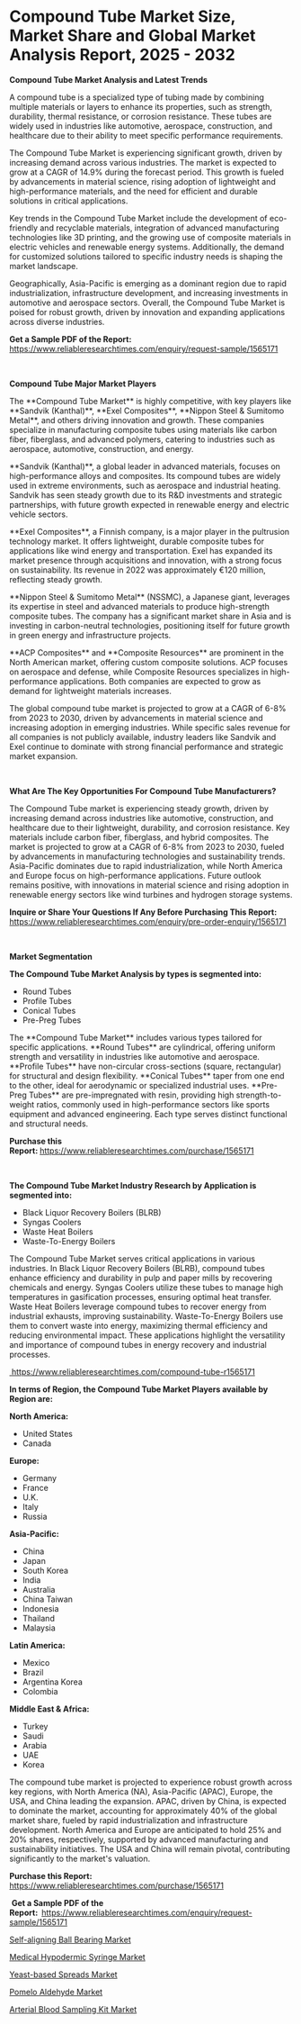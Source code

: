 <p><h1>Compound Tube Market Size, Market Share and Global Market Analysis Report, 2025 - 2032</h1></p><p><strong>Compound Tube Market Analysis and Latest Trends</strong></p>
<p><p>A compound tube is a specialized type of tubing made by combining multiple materials or layers to enhance its properties, such as strength, durability, thermal resistance, or corrosion resistance. These tubes are widely used in industries like automotive, aerospace, construction, and healthcare due to their ability to meet specific performance requirements.</p><p>The Compound Tube Market is experiencing significant growth, driven by increasing demand across various industries. The market is expected to grow at a CAGR of 14.9% during the forecast period. This growth is fueled by advancements in material science, rising adoption of lightweight and high-performance materials, and the need for efficient and durable solutions in critical applications.</p><p>Key trends in the Compound Tube Market include the development of eco-friendly and recyclable materials, integration of advanced manufacturing technologies like 3D printing, and the growing use of composite materials in electric vehicles and renewable energy systems. Additionally, the demand for customized solutions tailored to specific industry needs is shaping the market landscape.</p><p>Geographically, Asia-Pacific is emerging as a dominant region due to rapid industrialization, infrastructure development, and increasing investments in automotive and aerospace sectors. Overall, the Compound Tube Market is poised for robust growth, driven by innovation and expanding applications across diverse industries.</p></p>
<p><strong>Get a Sample PDF of the Report:&nbsp;</strong> <a href="https://www.reliableresearchtimes.com/enquiry/request-sample/1565171?utm_campaign=2129&utm_medium=2&utm_source=Github&utm_content=ia&utm_term=25012025&utm_id=compound-tube">https://www.reliableresearchtimes.com/enquiry/request-sample/1565171</a></p>
<p>&nbsp;</p>
<p><strong>Compound Tube Major Market Players</strong></p>
<p><p>The **Compound Tube Market** is highly competitive, with key players like **Sandvik (Kanthal)**, **Exel Composites**, **Nippon Steel & Sumitomo Metal**, and others driving innovation and growth. These companies specialize in manufacturing composite tubes using materials like carbon fiber, fiberglass, and advanced polymers, catering to industries such as aerospace, automotive, construction, and energy.</p><p>**Sandvik (Kanthal)**, a global leader in advanced materials, focuses on high-performance alloys and composites. Its compound tubes are widely used in extreme environments, such as aerospace and industrial heating. Sandvik has seen steady growth due to its R&D investments and strategic partnerships, with future growth expected in renewable energy and electric vehicle sectors.</p><p>**Exel Composites**, a Finnish company, is a major player in the pultrusion technology market. It offers lightweight, durable composite tubes for applications like wind energy and transportation. Exel has expanded its market presence through acquisitions and innovation, with a strong focus on sustainability. Its revenue in 2022 was approximately €120 million, reflecting steady growth.</p><p>**Nippon Steel & Sumitomo Metal** (NSSMC), a Japanese giant, leverages its expertise in steel and advanced materials to produce high-strength composite tubes. The company has a significant market share in Asia and is investing in carbon-neutral technologies, positioning itself for future growth in green energy and infrastructure projects.</p><p>**ACP Composites** and **Composite Resources** are prominent in the North American market, offering custom composite solutions. ACP focuses on aerospace and defense, while Composite Resources specializes in high-performance applications. Both companies are expected to grow as demand for lightweight materials increases.</p><p>The global compound tube market is projected to grow at a CAGR of 6-8% from 2023 to 2030, driven by advancements in material science and increasing adoption in emerging industries. While specific sales revenue for all companies is not publicly available, industry leaders like Sandvik and Exel continue to dominate with strong financial performance and strategic market expansion.</p></p>
<p>&nbsp;</p>
<p><strong>What Are The Key Opportunities For Compound Tube Manufacturers?</strong></p>
<p><p>The Compound Tube market is experiencing steady growth, driven by increasing demand across industries like automotive, construction, and healthcare due to their lightweight, durability, and corrosion resistance. Key materials include carbon fiber, fiberglass, and hybrid composites. The market is projected to grow at a CAGR of 6-8% from 2023 to 2030, fueled by advancements in manufacturing technologies and sustainability trends. Asia-Pacific dominates due to rapid industrialization, while North America and Europe focus on high-performance applications. Future outlook remains positive, with innovations in material science and rising adoption in renewable energy sectors like wind turbines and hydrogen storage systems.</p></p>
<p><strong>Inquire or Share Your Questions If Any Before Purchasing This Report:</strong> <a href="https://www.reliableresearchtimes.com/enquiry/pre-order-enquiry/1565171?utm_campaign=2129&utm_medium=2&utm_source=Github&utm_content=ia&utm_term=25012025&utm_id=compound-tube">https://www.reliableresearchtimes.com/enquiry/pre-order-enquiry/1565171</a></p>
<p>&nbsp;</p>
<p><strong>Market Segmentation</strong></p>
<p><strong>The Compound Tube Market Analysis by types is segmented into:</strong></p>
<p><ul><li>Round Tubes</li><li>Profile Tubes</li><li>Conical Tubes</li><li>Pre-Preg Tubes</li></ul></p>
<p><p>The **Compound Tube Market** includes various types tailored for specific applications. **Round Tubes** are cylindrical, offering uniform strength and versatility in industries like automotive and aerospace. **Profile Tubes** have non-circular cross-sections (square, rectangular) for structural and design flexibility. **Conical Tubes** taper from one end to the other, ideal for aerodynamic or specialized industrial uses. **Pre-Preg Tubes** are pre-impregnated with resin, providing high strength-to-weight ratios, commonly used in high-performance sectors like sports equipment and advanced engineering. Each type serves distinct functional and structural needs.</p></p>
<p><strong>Purchase this Report:&nbsp;</strong><a href="https://www.reliableresearchtimes.com/purchase/1565171?utm_campaign=2129&utm_medium=2&utm_source=Github&utm_content=ia&utm_term=25012025&utm_id=compound-tube">https://www.reliableresearchtimes.com/purchase/1565171</a></p>
<p>&nbsp;</p>
<p><strong>The Compound Tube Market Industry Research by Application is segmented into:</strong></p>
<p><ul><li>Black Liquor Recovery Boilers (BLRB)</li><li>Syngas Coolers</li><li>Waste Heat Boilers</li><li>Waste-To-Energy Boilers</li></ul></p>
<p><p>The Compound Tube Market serves critical applications in various industries. In Black Liquor Recovery Boilers (BLRB), compound tubes enhance efficiency and durability in pulp and paper mills by recovering chemicals and energy. Syngas Coolers utilize these tubes to manage high temperatures in gasification processes, ensuring optimal heat transfer. Waste Heat Boilers leverage compound tubes to recover energy from industrial exhausts, improving sustainability. Waste-To-Energy Boilers use them to convert waste into energy, maximizing thermal efficiency and reducing environmental impact. These applications highlight the versatility and importance of compound tubes in energy recovery and industrial processes.</p></p>
<p><a href="https://www.reliableresearchtimes.com/compound-tube-r1565171?utm_campaign=2129&utm_medium=2&utm_source=Github&utm_content=ia&utm_term=25012025&utm_id=compound-tube">&nbsp;https://www.reliableresearchtimes.com/compound-tube-r1565171</a></p>
<p><strong>In terms of Region, the Compound Tube Market Players available by Region are:</strong></p>
<p>
    <p> <strong> North America: </strong>
        <ul>
            <li>United States</li>
            <li>Canada</li>
        </ul>
        </p> 
    <p> <strong> Europe: </strong>
        <ul>
            <li>Germany</li>
            <li>France</li>
            <li>U.K.</li>
            <li>Italy</li>
            <li>Russia</li>
        </ul>
        </p> 
    <p> <strong> Asia-Pacific: </strong>
        <ul>
            <li>China</li>
            <li>Japan</li>
            <li>South Korea</li>
            <li>India</li>
            <li>Australia</li>
            <li>China Taiwan</li>
            <li>Indonesia</li>
            <li>Thailand</li>
            <li>Malaysia</li>
        </ul>
        </p> 
    <p> <strong> Latin America: </strong>
        <ul>
            <li>Mexico</li>
            <li>Brazil</li>
            <li>Argentina Korea</li>
            <li>Colombia</li>
        </ul>
        </p> 
    <p> <strong> Middle East & Africa: </strong>
        <ul>
            <li>Turkey</li>
            <li>Saudi</li>
            <li>Arabia</li>
            <li>UAE</li>
            <li>Korea</li>
        </ul>
    </p>
    </p>
<p><p>The compound tube market is projected to experience robust growth across key regions, with North America (NA), Asia-Pacific (APAC), Europe, the USA, and China leading the expansion. APAC, driven by China, is expected to dominate the market, accounting for approximately 40% of the global market share, fueled by rapid industrialization and infrastructure development. North America and Europe are anticipated to hold 25% and 20% shares, respectively, supported by advanced manufacturing and sustainability initiatives. The USA and China will remain pivotal, contributing significantly to the market's valuation.</p></p>
<p><strong>Purchase this Report: </strong><a href="https://www.reliableresearchtimes.com/purchase/1565171?utm_campaign=2129&utm_medium=2&utm_source=Github&utm_content=ia&utm_term=25012025&utm_id=compound-tube">https://www.reliableresearchtimes.com/purchase/1565171</a></p>
<p>&nbsp;<strong>Get a Sample PDF of the Report:&nbsp;&nbsp;</strong><a href="https://www.reliableresearchtimes.com/enquiry/request-sample/1565171?utm_campaign=2129&utm_medium=2&utm_source=Github&utm_content=ia&utm_term=25012025&utm_id=compound-tube">https://www.reliableresearchtimes.com/enquiry/request-sample/1565171</a></p>
<p><strong></strong></p>
<p><p><a href="https://www.linkedin.com/pulse/strategic-insights-self-aligning-ball-bearing-market-stakeholder-o1sqe?utm_campaign=2129&utm_medium=2&utm_source=Github&utm_content=ia&utm_term=25012025&utm_id=compound-tube">Self-aligning Ball Bearing Market</a></p><p><a href="https://www.linkedin.com/pulse/medical-hypodermic-syringe-market-overview-size-value-predicted-kxnbe?utm_campaign=2129&utm_medium=2&utm_source=Github&utm_content=ia&utm_term=25012025&utm_id=compound-tube">Medical Hypodermic Syringe Market</a></p><p><a href="https://www.linkedin.com/pulse/in-depth-yeast-based-spreads-market-report-size-105-cagr-6dame?utm_campaign=2129&utm_medium=2&utm_source=Github&utm_content=ia&utm_term=25012025&utm_id=compound-tube">Yeast-based Spreads Market</a></p><p><a href="https://www.linkedin.com/pulse/unlock-vital-data-pomelo-aldehyde-market-financial-summary-shareholding-suq9c?utm_campaign=2129&utm_medium=2&utm_source=Github&utm_content=ia&utm_term=25012025&utm_id=compound-tube">Pomelo Aldehyde Market</a></p><p><a href="https://www.linkedin.com/pulse/mapping-arterial-blood-sampling-kit-market-trends-challenges-bc4oe?utm_campaign=2129&utm_medium=2&utm_source=Github&utm_content=ia&utm_term=25012025&utm_id=compound-tube">Arterial Blood Sampling Kit Market</a></p></p>
